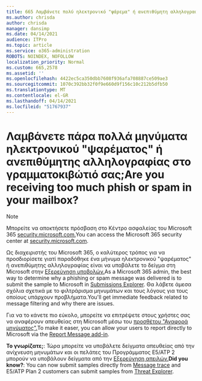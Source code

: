 ```yaml
---
title: 665 Λαμβάνετε πολύ ηλεκτρονικό "ψάρεμα" ή ανεπιθύμητη αλληλογραφία στο γραμματοκιβώτιό σας;
ms.author: chrisda
author: chrisda
manager: dansimp
ms.date: 04/14/2021
audience: ITPro
ms.topic: article
ms.service: o365-administration
ROBOTS: NOINDEX, NOFOLLOW
localization_priority: Normal
ms.custom: 665,2578
ms.assetid: ''
ms.openlocfilehash: 4422ec5ca350dbb7608f936afa708887ce509ae3
ms.sourcegitcommit: 1070c392bb32f0f9e660d9f156c10c212b5dfb50
ms.translationtype: MT
ms.contentlocale: el-GR
ms.lasthandoff: 04/14/2021
ms.locfileid: "51767937"
---
```

# <a name="are-you-receiving-too-much-phish-or-spam-in-your-mailbox"></a><span data-ttu-id="d9537-102">Λαμβάνετε πάρα πολλά μηνύματα ηλεκτρονικού "ψαρέματος" ή ανεπιθύμητης αλληλογραφίας στο γραμματοκιβώτιό σας;</span><span class="sxs-lookup"><span data-stu-id="d9537-102">Are you receiving too much phish or spam in your mailbox?</span></span>

> [!NOTE]
> <span data-ttu-id="d9537-103">Μπορείτε να αποκτήσετε πρόσβαση στο Κέντρο ασφαλείας του Microsoft 365 [security.microsoft.com.](https://security.microsoft.com)</span><span class="sxs-lookup"><span data-stu-id="d9537-103">You can access the Microsoft 365 security center at [security.microsoft.com](https://security.microsoft.com).</span></span>

<span data-ttu-id="d9537-104">Ως διαχειριστής του Microsoft 365, ο καλύτερος τρόπος για να προσδιορίσετε γιατί παραδόθηκε ένα μήνυμα ηλεκτρονικού "ψαρέματος" ή ανεπιθύμητης αλληλογραφίας είναι να υποβάλετε το δείγμα στη Microsoft στην [Εξερεύνηση υποβολών.](https://security.microsoft.com/reportsubmission)</span><span class="sxs-lookup"><span data-stu-id="d9537-104">As a Microsoft 365 admin, the best way to determine why a phishing or spam message was delivered is to submit the sample to Microsoft in [Submissions Explorer](https://security.microsoft.com/reportsubmission).</span></span> <span data-ttu-id="d9537-105">Θα λάβετε άμεσα σχόλια σχετικά με το φιλτράρισμα μηνυμάτων και τους λόγους για τους οποίους υπάρχουν προβλήματα.</span><span class="sxs-lookup"><span data-stu-id="d9537-105">You'll get immediate feedback related to message filtering and why there are issues.</span></span>

<span data-ttu-id="d9537-106">Για να το κάνετε πιο εύκολο, μπορείτε να επιτρέψετε στους χρήστες σας να αναφέρουν απευθείας στη Microsoft μέσω του [προσθέτου "Αναφορά μηνύματος".](https://appsource.microsoft.com/product/office/WA104381180?src=office&tab=Overview)</span><span class="sxs-lookup"><span data-stu-id="d9537-106">To make it easer, you can allow your users to report directly to Microsoft via the [Report Message add-in](https://appsource.microsoft.com/product/office/WA104381180?src=office&tab=Overview).</span></span>

<span data-ttu-id="d9537-107">**Το γνωρίζατε;**: Τώρα μπορείτε [](https://security.microsoft.com/messagetrace) να υποβάλετε δείγματα απευθείας από την ανίχνευση μηνυμάτων και οι πελάτες του Προγράμματος E5/ATP 2 μπορούν να υποβάλουν δείγματα από την [Εξερεύνηση απειλών.](https://docs.microsoft.com/microsoft-365/security/office-365-security/threat-explorer)</span><span class="sxs-lookup"><span data-stu-id="d9537-107">**Did you know?**: You can now submit samples directly from [Message trace](https://security.microsoft.com/messagetrace) and E5/ATP Plan 2 customers can submit samples from [Threat Explorer](https://docs.microsoft.com/microsoft-365/security/office-365-security/threat-explorer).</span></span>
